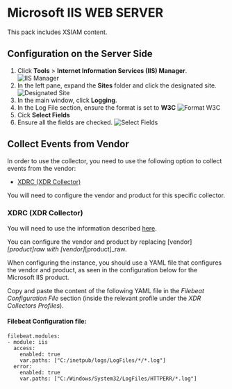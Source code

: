 # Microsoft IIS WEB SERVER

This pack includes XSIAM content.

## Configuration on the Server Side

1. Click **Tools** > **Internet Information Services (IIS) Manager**.
   ![IIS Manager](https://github.com/demisto/content-docs/blob/master/docs/doc_imgs/integrations/iis-manager.png)
2. In the left pane, expand the **Sites** folder and click the designated site.
   ![Designated Site](https://github.com/demisto/content-docs/blob/master/docs/doc_imgs/integrations/iis-designated-site.png)
3. In the main window, click **Logging**.  
4. In the Log File section, ensure the format is set to **W3C**
   ![Format W3C](https://github.com/demisto/content-docs/blob/master/docs/doc_imgs/integrations/iis-w3c.png)
5. Cick **Select Fields**
6. Ensure all the fields are checked.
   ![Select Fields](https://github.com/demisto/content-docs/blob/master/docs/doc_imgs/integrations/iis-select-fields.png)
   
## Collect Events from Vendor
In order to use the collector, you need to use the following option to collect events from the vendor:

- [XDRC (XDR Collector)](#xdrc-xdr-collector)

You will need to configure the vendor and product for this specific collector.

### XDRC (XDR Collector)

You will need to use the information described [here](https://docs.paloaltonetworks.com/cortex/cortex-xdr/cortex-xdr-pro-admin/cortex-xdr-collectors/xdr-collector-datasets#id7f0fcd4d-b019-4959-a43a-40b03db8a8b2).

You can configure the vendor and product by replacing [vendor]_[product]raw with [vendor]_[product]_raw. 

When configuring the instance, you should use a YAML file that configures the vendor and product, as seen in the configuration below for the Microsoft IIS product.

Copy and paste the content of the following YAML file in the *Filebeat Configuration File* section (inside the relevant profile under the *XDR Collectors Profiles*).

#### Filebeat Configuration file:

```commandline
filebeat.modules:
- module: iis
  access:
    enabled: true
    var.paths: ["C:/inetpub/logs/LogFiles/*/*.log"]
  error:
    enabled: true
    var.paths: ["C:/Windows/System32/LogFiles/HTTPERR/*.log"]
```
